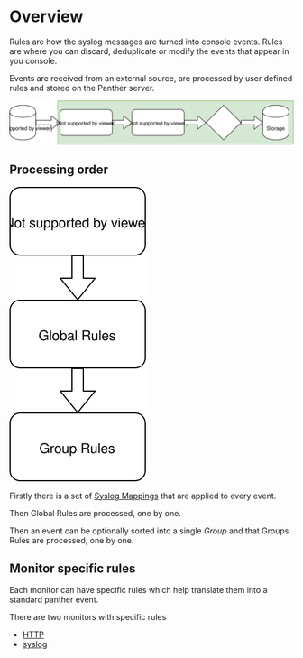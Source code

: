 # Overview

Rules are how the syslog messages are turned into console events. Rules are where you can discard, deduplicate or modify the events that appear in you console. 

Events are received from an external source, are processed by user defined rules and stored on the Panther server.

![](_media/panther-flow.svg)


## Processing order

![](_media/RuleFlow.svg)

Firstly there is a set of [Syslog Mappings](/rules/syslog#syslog-mappings) that are applied to every event.

Then Global Rules are processed, one by one.

Then an event can be optionally sorted into a single *Group* and that Groups Rules are processed, one by one.


## Monitor specific rules

Each monitor can have specific rules which help translate them into a standard panther event.

There are two monitors with specific rules

 - [HTTP](/rules/http)
 - [syslog](/rules/syslog)
